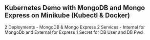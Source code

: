 ## Kubernetes Demo with MongoDB and Mongo Express on Minikube (Kubectl & Docker)

2 Deployments - MongoDB  & Mongo Express
2 Services - Internal for MongoDb and External for Express
1 Secret for DB User and DB Pwd
